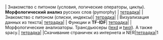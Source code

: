
| Знакомство с питоном (условия, логические операторы, циклы). **Морфологический анализ** русских слов (pymorphy) | [тетрадка](https://github.com/tbkazakova/compling_for_lyceum/blob/main/python%26pymorphy.ipynb)|
| Знакомство с питоном (списки, индексы)| [тетрадка](https://github.com/tbkazakova/compling_for_lyceum/blob/main/pythonlists.ipynb)|
| Визуализация данных из текста| [тетрадка](https://github.com/tbkazakova/compling_for_lyceum/blob/main/seminars/230309_drawtext.ipynb)|
| Функции и **TF-IDF**| [тетрадка](https://github.com/tbkazakova/compling_for_lyceum/blob/main/seminars/230316_functions_tfidf.ipynb)|
| Морфологические анализаторы. Трансдьюсеры ([lexd](https://github.com/apertium/lexd/blob/main/Usage.md) и [twol](https://github.com/tbkazakova/compling_for_lyceum/blob/main/data/Beesley%2C%20Karttunen%20(2003)%20Two-Level%20Rule%20Compiler.pdf)). А также spacy.| [тетрадка](https://github.com/tbkazakova/compling_for_lyceum/blob/main/seminars/230907_morphanalysers_transdusers.ipynb)|
|Скачивание страничек из интернета и NER|[тетрадка](https://github.com/tbkazakova/compling_for_lyceum/blob/main/seminars/230914_html%26NER.ipynb)|1
